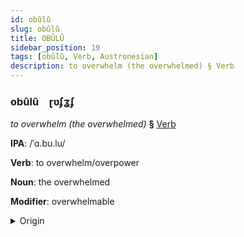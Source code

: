 ```yaml
---
id: obûlû
slug: obûlû
title: OBÛLÛ
sidebar_position: 19
tags: [obûlû, Verb, Austronesian]
description: to overwhelm (the overwhelmed) § Verb
---
```


### obûlû&emsp;<span kind="abugida">ɽʋʄʓʄ</span>

*to overwhelm (the overwhelmed)* **§** [Verb](../../tags/Verb)

**IPA**: /ˈɑ.bu.lu/

**Verb**: to overwhelm/overpower

**Noun**: the overwhelmed

**Modifier**: overwhelmable

<details>
    <summary>Origin</summary>
    Māori āpuru [aːpuɾu]<br/>
    <em>Austronesian Language Family</em>
</details>